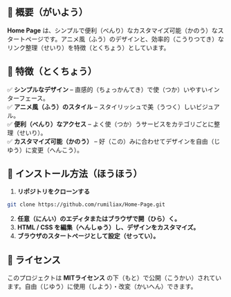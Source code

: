## 📝 概要（がいよう）  

**Home Page** は、シンプルで便利（べんり）なカスタマイズ可能（かのう）なスタートページです。アニメ風（ふう）のデザインと、効率的（こうりつてき）なリンク整理（せいり）を特徴（とくちょう）としています。  

## 🎨 特徴（とくちょう）  

✅ **シンプルなデザイン** – 直感的（ちょっかんてき）で使（つか）いやすいインターフェース。  
✅ **アニメ風（ふう）のスタイル** – スタイリッシュで美（うつく）しいビジュアル。  
✅ **便利（べんり）なアクセス** – よく使（つか）うサービスをカテゴリごとに整理（せいり）。  
✅ **カスタマイズ可能（かのう）** – 好（この）みに合わせてデザインを自由（じゆう）に変更（へんこう）。  

## 🚀 インストール方法（ほうほう）  

1. **リポジトリをクローンする**  
```bash
git clone https://github.com/rumiliax/Home-Page.git
```  
2. **任意（にんい）のエディタまたはブラウザで開（ひら）く。**  
3. **HTML / CSS を編集（へんしゅう）し、デザインをカスタマイズ。**  
4. **ブラウザのスタートページとして設定（せってい）。**  

## 📜 ライセンス  

このプロジェクトは **MITライセンス** の下（もと）で公開（こうかい）されています。自由（じゆう）に使用（しよう）・改変（かいへん）できます。  
